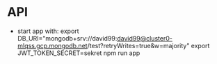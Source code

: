 # API

* start app with:
export DB_URI="mongodb+srv://david99:david99@cluster0-mlqss.gcp.mongodb.net/test?retryWrites=true&w=majority"
export JWT_TOKEN_SECRET=sekret
npm run app 
